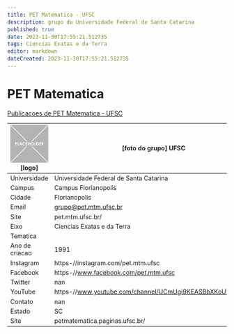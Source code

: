 ```yaml
---
title: PET Matematica - UFSC
description: grupo da Universidade Federal de Santa Catarina
published: true
date: 2023-11-30T17:55:21.512735
tags: Ciencias Exatas e da Terra
editor: markdown
dateCreated: 2023-11-30T17:55:21.512735
---
```


# PET Matematica

[Publicacoes de PET Matematica - UFSC](/atividade/81PETMatematicaUFSC/feed.md)

| ![placeholder.png](/placeholder.png) [logo] | [foto do grupo] UFSC         |
| ------------------------------------------- | ------------------------------------------------- |
| Universidade                                | Universidade Federal de Santa Catarina      |
| Campus                                      | Campus Florianopolis            |
| Cidade                                      | Florianopolis             |
| Email                                       | grupo@pet.mtm.ufsc.br             |
| Site                                        | pet.mtm.ufsc.br/              |
| Eixo                                        | Ciencias Exatas e da Terra              |
| Tematica                                    |           |
| Ano de criacao                              | 1991        |
| Instagram                                   | https-//instagram.com/pet.mtm.ufsc         |
| Facebook                                    | https-//www.facebook.com/pet.mtm.ufsc          |
| Twitter                                     | nan           |
| YouTube                                     | https-//www.youtube.com/channel/UCmUgi9KEASBbXKoUxEdpJ4w           |
| Contato                                     | nan         |
| Estado                                      |  SC            |
| Site                                        | petmatematica.paginas.ufsc.br/ |
